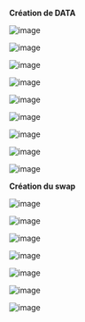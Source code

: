 

**Création de DATA**

![image](https://github.com/user-attachments/assets/c4f05965-d4ef-4344-be79-37a7018edd6c)



![image](https://github.com/user-attachments/assets/1fdf469c-b7dc-484b-add0-64e7a2713092)


![image](https://github.com/user-attachments/assets/5b6574e6-09a6-4d0d-beb8-ea40a05815df)


![image](https://github.com/user-attachments/assets/5bfdf1f0-cc5b-4802-a5dc-f5aebae9ba6a)


![image](https://github.com/user-attachments/assets/75a964d1-c4c9-4635-ba77-185c8aacaad7)


![image](https://github.com/user-attachments/assets/bd9762a5-7bfd-4af0-aa69-f02c810900c1)


![image](https://github.com/user-attachments/assets/8d75d4ca-31ea-49de-baf4-895845e1f49a)


![image](https://github.com/user-attachments/assets/532cae36-4f84-416b-bf54-b903124a2372)


![image](https://github.com/user-attachments/assets/7de02a12-9295-4e84-a580-5661c719fbf8)


**Création du swap**

![image](https://github.com/user-attachments/assets/c172254b-7fb4-47fc-a1a0-85ff214d3978)


![image](https://github.com/user-attachments/assets/d932fa54-60d4-48f0-be74-2d4dd06d3566)


![image](https://github.com/user-attachments/assets/5a9f16cd-29be-4cd9-8ab4-4053ee8f65da)


![image](https://github.com/user-attachments/assets/ce0eca15-83e7-4656-a221-288d460bccd0)


![image](https://github.com/user-attachments/assets/f1e135e2-c95e-4321-a2f6-8f59279fde1e)


![image](https://github.com/user-attachments/assets/3cebf5d6-174f-40b9-a780-2dd155e3bed2)


![image](https://github.com/user-attachments/assets/5fe591f5-3ad2-4031-8e61-00b6ada8cc9f)

